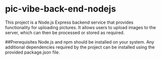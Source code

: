 # pic-vibe-back-end-nodejs

This project is a Node.js Express backend service that provides functionality for uploading pictures. It allows users to upload images to the server, which can then be processed or stored as required.


##Prerequisites
Node.js and npm should be installed on your system.
Any additional dependencies required by the project can be installed using the provided package.json file.
